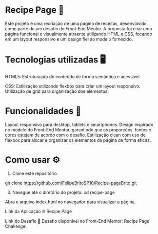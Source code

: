 # Recipe Page 🍳

Este projeto é uma recriação de uma página de receitas, desenvolvido como parte de um desafio do Front-End Mentor. A proposta foi criar uma página funcional e visualmente atraente utilizando HTML e CSS, focando em um layout responsivo e um design fiel ao modelo fornecido.

# Tecnologias utilizadas 🖥️
HTML5:
Estruturação do conteúdo de forma semântica e acessível.

CSS: Estilização utilizando flexbox para criar um layout responsivo.
Utilização de grid para organização dos elementos.

# Funcionalidades 📱
Layout responsivo para desktop, tablets e smartphones.
Design inspirado no modelo do Front-End Mentor, garantindo que as proporções, fontes e cores estejam de acordo com o desafio.
Estilização clean com uso de flexbox para alocar e organizar os elementos da página de forma eficaz.

# Como usar ⚙️
1. Clone este repositório
   
git clone
https://github.com/FelipeBritoSP10/Recipe-pageBrito.git


3. Navegue até o diretório do projeto:
cd recipe-page

Abra o arquivo index.html no navegador para visualizar a página.

Link da Aplicação 🌐
Recipe Page

Link do Desafio 🧩
Desafio disponível no Front-End Mentor: Recipe Page Challenge
